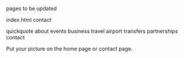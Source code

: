 pages to be updated 

index.html 
contact

quickquote
about 
events
business travel 
airport transfers
partnerships 
contact


Put your picture on the home page or contact page. 




